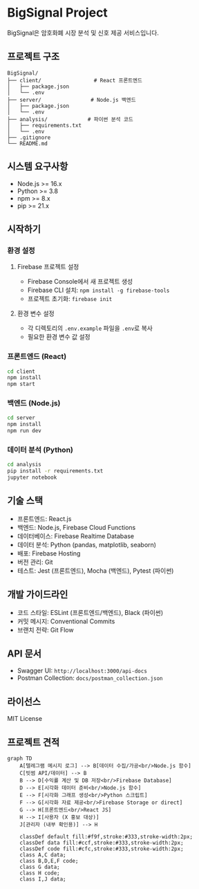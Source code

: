 # BigSignal Project

BigSignal은 암호화폐 시장 분석 및 신호 제공 서비스입니다.

## 프로젝트 구조

```
BigSignal/
├── client/                 # React 프론트엔드
│   ├── package.json
│   └── .env
├── server/                # Node.js 백엔드
│   ├── package.json
│   └── .env
├── analysis/             # 파이썬 분석 코드
│   ├── requirements.txt
│   └── .env
├── .gitignore
└── README.md
```

## 시스템 요구사항

- Node.js >= 16.x
- Python >= 3.8
- npm >= 8.x
- pip >= 21.x

## 시작하기

### 환경 설정
1. Firebase 프로젝트 설정
   - Firebase Console에서 새 프로젝트 생성
   - Firebase CLI 설치: `npm install -g firebase-tools`
   - 프로젝트 초기화: `firebase init`

2. 환경 변수 설정
   - 각 디렉토리의 `.env.example` 파일을 `.env`로 복사
   - 필요한 환경 변수 값 설정

### 프론트엔드 (React)
```bash
cd client
npm install
npm start
```

### 백엔드 (Node.js)
```bash
cd server
npm install
npm run dev
```

### 데이터 분석 (Python)
```bash
cd analysis
pip install -r requirements.txt
jupyter notebook
```

## 기술 스택
- 프론트엔드: React.js
- 백엔드: Node.js, Firebase Cloud Functions
- 데이터베이스: Firebase Realtime Database
- 데이터 분석: Python (pandas, matplotlib, seaborn)
- 배포: Firebase Hosting
- 버전 관리: Git
- 테스트: Jest (프론트엔드), Mocha (백엔드), Pytest (파이썬)

## 개발 가이드라인
- 코드 스타일: ESLint (프론트엔드/백엔드), Black (파이썬)
- 커밋 메시지: Conventional Commits
- 브랜치 전략: Git Flow

## API 문서
- Swagger UI: `http://localhost:3000/api-docs`
- Postman Collection: `docs/postman_collection.json`

## 라이선스
MIT License

## 프로젝트 견적

```mermaid
graph TD
    A[텔레그램 메시지 로그] --> B[데이터 수집/가공<br/>Node.js 함수]
    C[빗썸 API/데이터] --> B
    B --> D[수익률 계산 및 DB 저장<br/>Firebase Database]
    D --> E[시각화 데이터 준비<br/>Node.js 함수]
    E --> F[시각화 그래프 생성<br/>Python 스크립트]
    F --> G[시각화 자료 제공<br/>Firebase Storage or direct]
    G --> H[프론트엔드<br/>React JS]
    H --> I[사용자 (X 홍보 대상)]
    J[관리자 (내부 확인용)] --> H

    classDef default fill:#f9f,stroke:#333,stroke-width:2px;
    classDef data fill:#ccf,stroke:#333,stroke-width:2px;
    classDef code fill:#cfc,stroke:#333,stroke-width:2px;
    class A,C data;
    class B,D,E,F code;
    class G data;
    class H code;
    class I,J data;
```